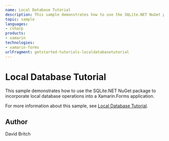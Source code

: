 ```yaml
---
name: Local Database Tutorial
description: This sample demonstrates how to use the SQLite.NET NuGet package to incorporate local database operations into a Xamarin.Forms application.  For mo...
topic: sample
languages:
- csharp
products:
- xamarin
technologies:
- xamarin-forms
urlFragment: getstarted-tutorials-localdatabasetutorial
---
```

Local Database Tutorial
=======================

This sample demonstrates how to use the SQLite.NET NuGet package to incorporate local database operations into a Xamarin.Forms application.

For more information about this sample, see [Local Database Tutorial](https://docs.microsoft.com/xamarin/get-started/tutorials/local-datbase/).

Author
------

David Britch

